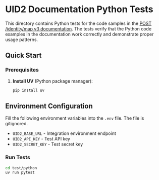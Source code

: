 # UID2 Documentation Python Tests

This directory contains Python tests for the code samples in the [POST /identity/map v3 documentation](../../docs/endpoints/post-identity-map-v3.md). The tests verify that the Python code examples in the documentation work correctly and demonstrate proper usage patterns.

## Quick Start

### Prerequisites

1. **Install UV** (Python package manager):
   ```bash
   pip install uv
   ```

## Environment Configuration
Fill the following environment variables into the `.env` file. The file is gitignored.
- `UID2_BASE_URL` - Integration environment endpoint
- `UID2_API_KEY` - Test API key
- `UID2_SECRET_KEY` - Test secret key

### Run Tests
```bash
cd test/python
uv run pytest
```
